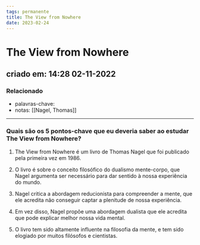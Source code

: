 ```yaml
---
tags: permanente
title: The View from Nowhere
date: 2023-02-24
---
```

# The View from Nowhere
## criado em: 14:28 02-11-2022

### Relacionado
- palavras-chave: 
- notas: [[Nagel, Thomas]]
---
### Quais são os 5 pontos-chave que eu deveria saber ao estudar The View from Nowhere?

1. The View from Nowhere é um livro de Thomas Nagel que foi publicado pela primeira vez em 1986.

2. O livro é sobre o conceito filosófico do dualismo mente-corpo, que Nagel argumenta ser necessário para dar sentido à nossa experiência do mundo.

3. Nagel critica a abordagem reducionista para compreender a mente, que ele acredita não conseguir captar a plenitude de nossa experiência.

4. Em vez disso, Nagel propõe uma abordagem dualista que ele acredita que pode explicar melhor nossa vida mental.

5. O livro tem sido altamente influente na filosofia da mente, e tem sido elogiado por muitos filósofos e cientistas.